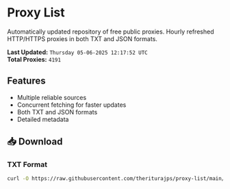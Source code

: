 # Proxy List

Automatically updated repository of free public proxies. Hourly refreshed HTTP/HTTPS proxies in both TXT and JSON formats.

**Last Updated:** `Thursday 05-06-2025 12:17:52 UTC`  
**Total Proxies:** `4191`

## Features
- Multiple reliable sources
- Concurrent fetching for faster updates
- Both TXT and JSON formats
- Detailed metadata

## 📥 Download

### TXT Format
```bash
curl -O https://raw.githubusercontent.com/theriturajps/proxy-list/main/proxies.txt